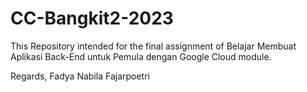 # CC-Bangkit2-2023

This Repository intended for the final assignment of Belajar Membuat Aplikasi Back-End untuk Pemula dengan Google Cloud module.

Regards,
Fadya Nabila Fajarpoetri

